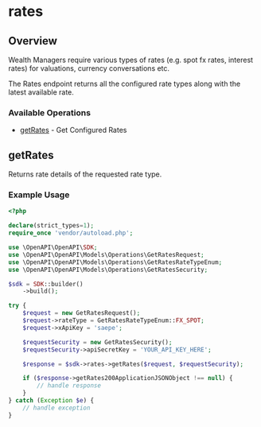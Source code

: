 # rates

## Overview

Wealth Managers require various types of rates (e.g. spot fx rates, interest rates) for valuations, currency conversations etc. 

The Rates endpoint returns all the configured rate types along with the latest available rate. 

### Available Operations

* [getRates](#getrates) - Get Configured Rates

## getRates

Returns rate details of the requested rate type.

### Example Usage

```php
<?php

declare(strict_types=1);
require_once 'vendor/autoload.php';

use \OpenAPI\OpenAPI\SDK;
use \OpenAPI\OpenAPI\Models\Operations\GetRatesRequest;
use \OpenAPI\OpenAPI\Models\Operations\GetRatesRateTypeEnum;
use \OpenAPI\OpenAPI\Models\Operations\GetRatesSecurity;

$sdk = SDK::builder()
    ->build();

try {
    $request = new GetRatesRequest();
    $request->rateType = GetRatesRateTypeEnum::FX_SPOT;
    $request->xApiKey = 'saepe';

    $requestSecurity = new GetRatesSecurity();
    $requestSecurity->apiSecretKey = 'YOUR_API_KEY_HERE';

    $response = $sdk->rates->getRates($request, $requestSecurity);

    if ($response->getRates200ApplicationJSONObject !== null) {
        // handle response
    }
} catch (Exception $e) {
    // handle exception
}
```
